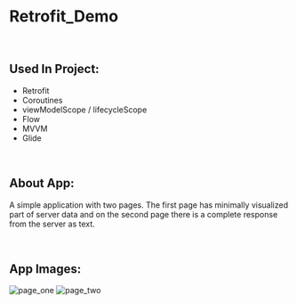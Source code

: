 # Retrofit_Demo

</br>

## Used In Project:
- Retrofit
- Coroutines
- viewModelScope / lifecycleScope
- Flow
- MVVM
- Glide

</br>

## About App:
A simple application with two pages. The first page has minimally visualized part of server data and on the second page there is a complete response from the server as text.

</br>

## App Images:
![page_one](https://user-images.githubusercontent.com/107555010/182246414-bed2e1a3-7982-467f-9195-b77b65b9d0f1.png)
![page_two](https://user-images.githubusercontent.com/107555010/182246488-aae14d38-7824-42a7-98f3-421944fa7ab9.png)
